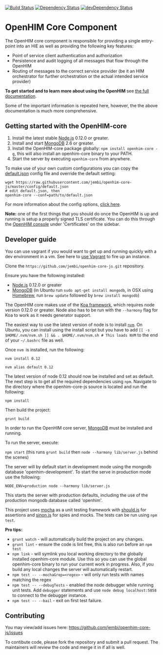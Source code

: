 [![Build Status](https://travis-ci.org/jembi/openhim-core-js.png?branch=master)](https://travis-ci.org/jembi/openhim-core-js) [![Dependency Status](https://david-dm.org/jembi/openhim-core-js.png)](https://david-dm.org/jembi/openhim-core-js) [![devDependency Status](https://david-dm.org/jembi/openhim-core-js/dev-status.png)](https://david-dm.org/jembi/openhim-core-js#info=devDependencies)

OpenHIM Core Component
======================

The OpenHIM core component is responsible for providing a single entry-point into an HIE as well as providing the following key features:

* Point of service client authentication and authorization
* Persistence and audit logging of all messages that flow through the OpenHIM
* Routing of messages to the correct service provider (be it an HIM orchestrator for further orchestration or the actual intended service provider)

**To get started and to learn more about using the OpenHIM** see [the full documentation](http://openhim.rtfd.org).

Some of the important information is repeated here, however, the the above documentation is much more comprehensive.

Getting started with the OpenHIM-core
-------------------------------------

1. Install the latest stable [Node.js](http://nodejs.org/) 0.12.0 or greater.
2. Install and start [MongoDB](http://www.mongodb.org/) 2.6 or greater.
3. Install the OpenHIM-core package globally: `npm install openhim-core -g`, this will also install an openhim-core binary to your PATH.
4. Start the server by executing `openhim-core` from anywhere.

To make use of your own custom configurations you can copy the [default.json](https://github.com/jembi/openhim-core-js/blob/master/config/default.json) config file and override the default setting:

```
wget https://raw.githubusercontent.com/jembi/openhim-core-js/master/config/default.json
# edit default.json, then
openhim-core --conf=path/to/default.json
```

For more information about the config options, [click here](https://github.com/jembi/openhim-core-js/blob/master/config/config.md).

**Note:** one of the first things that you should do once the OpenHIM is up and running is setup a properly signed TLS certificate. You can do this through the [OpenHIM console](https://github.com/jembi/openhim-console) under 'Certificates' on the sidebar.

Developer guide
---------------

You can use vagrant if you would want to get up and running quickly with a dev environment in a vm. See here to [use Vagrant](https://github.com/jembi/openhim-core-js/wiki/Running-the-OpenHIM-using-Vagrant) to fire up an instance. 

Clone the `https://github.com/jembi/openhim-core-js.git` repository.

Ensure you have the following installed:
* [Node.js](http://nodejs.org/) 0.12.0 or greater
* [MongoDB](http://www.mongodb.org/) (in Ubuntu run `sudo apt-get install mongodb`, in OSX using [Homebrew](http://brew.sh), run `brew update` followed by `brew install mongodb`)

The OpenHIM core makes use of the [Koa framework](http://koajs.com/), which requires node version 0.12.0 or greater. Node also has to be run with the `--harmony` flag for Koa to work as it needs generator support.

The easiest way to use the latest version of node is to install [`nvm`](https://github.com/creationix/nvm). On Ubuntu, you can install using the install script but you have to add `[[ -s $HOME/.nvm/nvm.sh ]] && . $HOME/.nvm/nvm.sh # This loads NVM` to the end of your `~/.bashrc` file as well.

Once `nvm `is installed, run the following:

`nvm install 0.12`

`nvm alias default 0.12`

The latest version of node 0.12 should now be installed and set as default. The next step is to get all the required dependencies using `npm`. Navigate to the directory where the openhim-core-js source is located and run the following:

`npm install`

Then build the project:

`grunt build`

In order to run the OpenHIM core server, [MongoDB](http://www.mongodb.org/) must be installed and running.

To run the server, execute:

`npm start` (this runs `grunt build` then `node --harmony lib/server.js` behind the scenes)

The server will by default start in development mode using the mongodb database 'openhim-development'. To start the serve in production mode use the following:

`NODE_ENV=production node --harmony lib/server.js`

This starts the server with production defaults, including the use of the production mongodb database called 'openhim'.

This project uses [mocha](http://mochajs.org/) as a unit testing framework with [should.js](https://github.com/visionmedia/should.js/) for assertions and [sinon.js](http://sinonjs.org/) for spies and mocks. The tests can be run using `npm test`.

**Pro tips:**

* `grunt watch` - will automatically build the project on any changes.
* `grunt lint` - ensure the code is lint free, this is also run before an `npm test`
* `npm link` - will symlink you local working directory to the globally installed openhim-core module. Use this so you can use the global openhim-core binary to run your current work in progress. Also, if you build any local changes the server will automatically restart.
* `npm test -- --mochaGrep=<regex>` - will only run tests with names matching the regex
* `npm test -- --debugTests` - enabled the node debugger while running unit tests. Add `debugger` statements and use `node debug localhost:5858` to connect to the debugger instance.
* `npm test -- --bail` - exit on first test failure.

Contributing
------------

You may view/add issues here: https://github.com/jembi/openhim-core-js/issues

To contibute code, please fork the repository and submit a pull request. The maintainers will review the code and merge it in if all is well.
